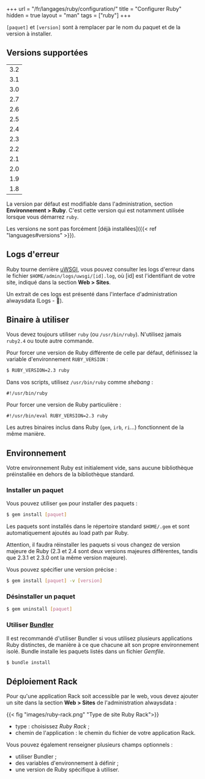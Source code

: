+++
url = "/fr/langages/ruby/configuration/"
title = "Configurer Ruby"
hidden = true
layout = "man"
tags = ["ruby"]
+++

`[paquet]` et `[version]` sont à remplacer par le nom du paquet et de la version à installer.

## Versions supportées

|  |
| --- |
| 3.2 |
| 3.1 |
| 3.0 |
| 2.7 |
| 2.6 |
| 2.5 |
| 2.4 |
| 2.3 |
| 2.2 |
| 2.1 |
| 2.0 |
| 1.9 |
| 1.8 |

La version par défaut est modifiable dans l'administration, section **Environnement > Ruby**. C'est cette version qui est notamment utilisée lorsque vous démarrez `ruby`.

Les versions ne sont pas forcément [déjà installées]({{< ref "languages#versions" >}}).

## Logs d'erreur

Ruby tourne derrière [uWSGI](https://uwsgi-docs.readthedocs.io/en/latest/), vous pouvez consulter les logs d'erreur dans le fichier `$HOME/admin/logs/uwsgi/[id].log`, où [id] est l'identifiant de votre site, indiqué dans la section **Web > Sites**.

Un extrait de ces logs est présenté dans l'interface d'administration alwaysdata (Logs - 📄).

## Binaire à utiliser

Vous devez toujours utiliser `ruby` (ou `/usr/bin/ruby`). N'utilisez jamais `ruby2.4` ou toute autre commande.

Pour forcer une version de Ruby différente de celle par défaut, définissez la variable d'environnement `RUBY_VERSION` :

```sh
$ RUBY_VERSION=2.3 ruby
```

Dans vos scripts, utilisez `/usr/bin/ruby` comme *shebang* :

```
#!/usr/bin/ruby
```

Pour forcer une version de Ruby particulière :

```
#!/usr/bin/eval RUBY_VERSION=2.3 ruby
```

Les autres binaires inclus dans Ruby (`gem`, `irb`, `ri`…) fonctionnent de la même manière.

## Environnement

Votre environnement Ruby est initialement vide, sans aucune bibliothèque préinstallée en dehors de la bibliothèque standard.

### Installer un paquet

Vous pouvez utiliser `gem` pour installer des paquets :

```sh
$ gem install [paquet]
```

Les paquets sont installés dans le répertoire standard `$HOME/.gem` et sont automatiquement ajoutés au load path par Ruby.

Attention, il faudra réinstaller les paquets si vous changez de version majeure de Ruby (2.3 et 2.4 sont deux versions majeures différentes, tandis que 2.3.1 et 2.3.0 ont la même version majeure).

Vous pouvez spécifier une version précise :

```sh
$ gem install [paquet] -v [version]
```

### Désinstaller un paquet

```sh
$ gem uninstall [paquet]
```

### Utiliser [Bundler](http://bundler.io/)

Il est recommandé d'utiliser Bundler si vous utilisez plusieurs applications Ruby distinctes, de manière à ce que chacune ait son propre environnement isolé. Bundle installe les paquets listés dans un fichier *Gemfile*.

```sh
$ bundle install
```

## Déploiement Rack

Pour qu'une application Rack soit accessible par le web, vous devez ajouter un site dans la section **Web > Sites** de l'administration alwaysdata :

{{< fig "images/ruby-rack.png" "Type de site Ruby Rack">}}

* type : choisissez *Ruby Rack* ;
* chemin de l'application : le chemin du fichier de votre application Rack.

Vous pouvez également renseigner plusieurs champs optionnels :

* utiliser Bundler ;
* des variables d'environnement à définir ;
* une version de Ruby spécifique à utiliser.
